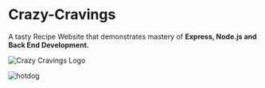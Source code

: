 # Crazy-Cravings

A tasty Recipe Website that demonstrates mastery of **Express, Node.js and Back End Development.** 

![Crazy Cravings Logo](https://github.com/user-attachments/assets/62001b83-6453-45a7-9f2f-07863358ecda)

![hotdog](https://github.com/user-attachments/assets/9022a4c3-77bc-41f2-af93-dcd11b3d8326)

